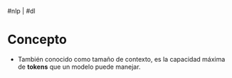 #nlp | #dl

# Concepto
- También conocido como tamaño de contexto, es la capacidad máxima de **tokens** que un modelo puede manejar.